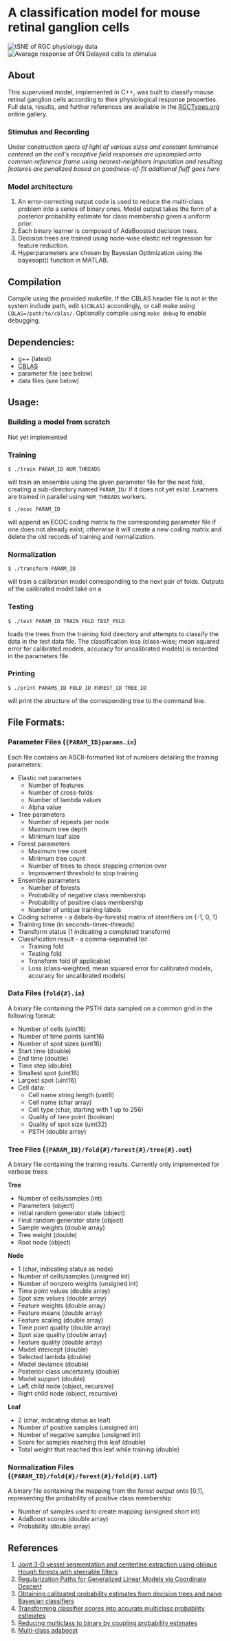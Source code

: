 # A classification model for mouse retinal ganglion cells
![tSNE of RGC physiology data](demo/tsne_v2.gif)
![Average response of ON Delayed cells to stimulus](demo/ond.png)
## About
This supervised model, implemented in C++, was built to classify mouse retinal ganglion cells according to their physiological response properties. Full data, results, and further references are available in the [RGCTypes.org](http://rgctypes.org) online gallery.

### Stimulus and Recording
Under construction
*spots of light of various sizes and constant luminance centered on the cell's receptive field*
*responses are upsampled onto common reference frame using nearest-neighbors imputation and resulting features are penalized based on goodness-of-fit*
*additional fluff goes here*

### Model architecture
1. An error-correcting output code is used to reduce the multi-class problem into a series of binary ones. Model output takes the form of a posterior probability estimate for class membership given a uniform prior.
2. Each binary learner is composed of AdaBoosted decision trees.
3. Decision trees are trained using node-wise elastic net regression for feature reduction.
4. Hyperparameters are chosen by Bayesian Optimization using the bayesopt() function in MATLAB.

## Compilation
Compile using the provided makefile. If the CBLAS header file is not in the system include path, edit `$(CBLAS)` accordingly, or call make using `CBLAS=/path/to/cblas/`. Optionally compile using `make debug` to enable debugging.

## Dependencies:
- g++ (latest)
- [CBLAS](https://askubuntu.com/a/853516)
- parameter file (see below)
- data files (see below)

## Usage:
### Building a model from scratch
Not yet implemented

### Training
```
$ ./train PARAM_ID NUM_THREADS
```
will train an ensemble using the given parameter file for the next fold, creating a sub-directory named `PARAM_ID/` if it does not yet exist. Learners are trained in parallel using `NUM_THREADS` workers.

```
$ ./ecoc PARAM_ID
```
will append an ECOC coding matrix to the corresponding parameter file if one does not already exist; otherwise it will create a new coding matrix and delete the old records of training and normalization.

### Normalization
```
$ ./transform PARAM_ID
```
will train a calibration model corresponding to the next pair of folds. Outputs of the calibrated model take on a 

### Testing
```
$ ./test PARAM_ID TRAIN_FOLD TEST_FOLD
```
loads the trees from the training fold directory and attempts to classify the data in the test data file. The classification loss (class-wise; mean squared error for calibrated models, accuracy for uncalibrated models) is recorded in the parameters file.

### Printing
```
$ ./print PARAMS_ID FOLD_ID FOREST_ID TREE_ID
```
will print the structure of the corresponding tree to the command line.

## File Formats:
### Parameter Files (`{PARAM_ID}params.in`)
Each file contains an ASCII-formatted list of numbers detailing the training parameters:
- Elastic net parameters
  - Number of features
  - Number of cross-folds
  - Number of lambda values
  - Alpha value
- Tree parameters
  - Number of repeats per node
  - Maximum tree depth
  - Minimum leaf size
- Forest parameters
  - Maximum tree count
  - Minimum tree count
  - Number of trees to check stopping criterion over
  - Improvement threshold to stop training 
- Ensemble parameters
  - Number of forests
  - Probability of negative class membership
  - Probability of positive class membership
  - Number of unique training labels
- Coding scheme - a (labels-by-forests) matrix of identifiers on {-1, 0, 1}
- Training time (in seconds-times-threads)
- Transform status (1 indicating a completed transform)
- Classification result - a comma-separated list
  - Training fold
  - Testing fold
  - Transform fold (if applicable)
  - Loss (class-weighted; mean squared error for calibrated models, accuracy for uncalibrated models)

### Data Files (`fold{#}.in`)
A binary file containing the PSTH data sampled on a common grid in the following format:
- Number of cells (uint16)
- Number of time points (uint16)
- Number of spot sizes (uint16)
- Start time (double)
- End time (double)
- Time step (double)
- Smallest spot (uint16)
- Largest spot (uint16)
- Cell data:
  - Cell name string length (uint8)
  - Cell name (char array)
  - Cell type (char, starting with 1 up to 256)
  - Quality of time point (boolean)
  - Quality of spot size (uint32)
  - PSTH (double array)

### Tree Files (`{PARAM_ID}/fold{#}/forest{#}/tree{#}.out`)
A binary file containing the training results. Currently only implemented for verbose trees:

**Tree**
- Number of cells/samples (int)
- Parameters (object)
- Initial random generator state (object)
- Final random generator state (object)
- Sample weights (double array)
- Tree weight (double)
- Root node (object)

**Node**
- 1 (char, indicating status as node)
- Number of cells/samples (unsigned int)
- Number of nonzero weights (unsigned int)
- Time point values (double array)
- Spot size values (double array)
- Feature weights (double array)
- Feature means (double array)
- Feature scaling (double array)
- Time point quality (double array)
- Spot size quality (double array)
- Feature quality (double array)
- Model intercept (double)
- Selected lambda (double)
- Model deviance (double)
- Posterior class uncertainty (double)
- Model support (double)
- Left child node (object, recursive)
- Right child node (object, recursive)

**Leaf**
- 2 (char, indicating status as leaf)
- Number of positive samples (unsigned int)
- Number of negative samples (unsigned int)
- Score for samples reaching this leaf (double)
- Total weight that reached this leaf while training (double)

### Normalization Files (`{PARAM_ID}/fold{#}/forest{#}/fold{#}.LUT`)
A binary file containing the mapping from the forest output onto [0,1], representing the probability of positive class membership
- Number of samples used to create mapping (unsigned short int)
- AdaBoost scores (double array)
- Probability (double array)

## References
1. [Joint 3-D vessel segmentation and centerline extraction using oblique Hough forests with steerable filters](https://pubmed.ncbi.nlm.nih.gov/25461339/)
2. [Regularization Paths for Generalized Linear Models via Coordinate Descent](https://pubmed.ncbi.nlm.nih.gov/20808728/)
3. [Obtaining calibrated probability estimates from decision trees and naive Bayesian classifiers](https://scholar.google.com/scholar?q=Zadrozny%2C%20B.%2C%20Elkan%2C%20C.%3A%20Obtaining%20calibrated%20probability%20estimates%20from%20decision%20trees%20and%20naive%20bayesian%20classifiers.%20In%3A%20ICML%20proceedings%2C%20pp.%20609%E2%80%93616%20%282000%29)
4. [Transforming classifier scores into accurate multiclass probability estimates](https://scholar.google.com/scholar?q=Transforming+classifier+scores+into+accurate+multiclass+probability+estimates+B+Zadrozny,+C+Elkan&hl=en&as_sdt=0&as_vis=1&oi=scholart)
5. [Reducing multiclass to binary by coupling probability estimates](https://scholar.google.com/scholar?hl=en&as_sdt=0%2C14&q=B.+Zadrozny.+Reducing+multiclass+to+binary+by+coupling+probability+estimates&btnG=)
6. [Multi-class adaboost](https://scholar.google.com/scholar?hl=en&as_sdt=0%2C14&as_vis=1&q=Multi-class+adaboost+T+Hastie%2C+S+Rosset%2C+J+Zhu%2C+H+Zou+&btnG=)